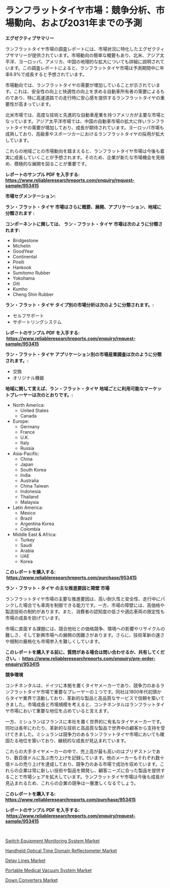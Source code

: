 <p><h1>ランフラットタイヤ市場：競争分析、市場動向、および2031年までの予測</h1></p><p><strong>エグゼクティブサマリー</strong></p>
<p><p>ランフラットタイヤ市場の調査レポートには、市場状況に特化したエグゼクティブサマリーが提供されています。市場動向の簡単な概要もあり、北米、アジア太平洋、ヨーロッパ、アメリカ、中国の地理的な拡大についても詳細に説明されています。この調査レポートによると、ランフラットタイヤ市場は予測期間中に年率8.9%で成長すると予想されています。</p><p>市場動向では、ランフラットタイヤの需要が増加していることが示されています。これは、安全性の向上と快適性の向上を求める自動車所有者の需要によるものであり、特に高速道路での走行時に安心感を提供するランフラットタイヤの重要性が高まっています。</p><p>北米市場では、高度な技術と先進的な自動車産業を持つアメリカが主要な市場となっています。アジア太平洋市場では、中国の自動車市場の拡大に伴いランフラットタイヤの需要が増加しており、成長が期待されています。ヨーロッパ市場も成熟しており、高級車やスポーツカーにおけるランフラットタイヤの採用が拡大しています。</p><p>これらの地域ごとの市場動向を踏まえると、ランフラットタイヤ市場は今後も着実に成長していくことが予想されます。そのため、企業が新たな市場機会を見極め、積極的な展開を図ることが重要です。</p></p>
<p><strong>レポートのサンプル PDF を入手する: <a href="https://www.reliableresearchreports.com/enquiry/request-sample/953415">https://www.reliableresearchreports.com/enquiry/request-sample/953415</a></strong></p>
<p><strong>市場セグメンテーション:</strong></p>
<p><strong> ラン・フラット・タイヤ 市場はさらに概要、展開、アプリケーション、地域に分類されます :</strong></p>
<p><strong>コンポーネントに関しては、 ラン・フラット・タイヤ 市場は次のように分類されます: &nbsp;</strong></p>
<p><ul><li>Bridgestone</li><li>Michelin</li><li>GoodYear</li><li>Continental</li><li>Pirelli</li><li>Hankook</li><li>Sumitomo Rubber</li><li>Yokohama</li><li>Giti</li><li>Kumho</li><li>Cheng Shin Rubber</li></ul></p>
<p><strong> ラン・フラット・タイヤ タイプ別の市場分析は次のように分類されます。:</strong></p>
<p><ul><li>セルフサポート</li><li>サポートリングシステム</li></ul></p>
<p><strong>レポートのサンプル PDF を入手する: &nbsp;<a href="https://www.reliableresearchreports.com/enquiry/request-sample/953415">https://www.reliableresearchreports.com/enquiry/request-sample/953415</a></strong></p>
<p><strong> ラン・フラット・タイヤ アプリケーション別の市場産業調査は次のように分類されます。:</strong></p>
<p><ul><li>交換</li><li>オリジナル機器</li></ul></p>
<p><strong>地域に関して言えば、ラン・フラット・タイヤ 地域ごとに利用可能なマーケットプレーヤーは次のとおりです。:</strong></p>
<p><ul>
    <li>
        North America:
        <ul>
            <li>United States</li>
            <li>Canada</li>
        </ul>
    </li>
    <li>
        Europe:
        <ul>
            <li>Germany</li>
            <li>France</li>
            <li>U.K.</li>
            <li>Italy</li>
            <li>Russia</li>
        </ul>
    </li>
    <li>
        Asia-Pacific:
        <ul>
            <li>China</li>
            <li>Japan</li>
            <li>South Korea</li>
            <li>India</li>
            <li>Australia</li>
            <li>China Taiwan</li>
            <li>Indonesia</li>
            <li>Thailand</li>
            <li>Malaysia</li>
        </ul>
    </li>
    <li>
        Latin America:
        <ul>
            <li>Mexico</li>
            <li>Brazil</li>
            <li>Argentina Korea</li>
            <li>Colombia</li>
        </ul>
    </li>
    <li>
        Middle East & Africa:
        <ul>
            <li>Turkey</li>
            <li>Saudi</li>
            <li>Arabia</li>
            <li>UAE</li>
            <li>Korea</li>
        </ul>
    </li>
    </ul></p>
<p><strong>このレポートを購入する: &nbsp;<a href="https://www.reliableresearchreports.com/purchase/953415">https://www.reliableresearchreports.com/purchase/953415</a></strong></p>
<p><strong>ラン・フラット・タイヤ の主な推進要因と障壁 市場</strong></p>
<p><p>ランフラットタイヤ市場の主要な推進要因は、高い耐久性と安全性、走行中にパンクした場合でも車両を制御できる能力です。一方、市場の障壁には、高価格や製造技術の制約があります。また、消費者の認知度の低さや適応車両の限定性も市場の成長を妨げています。</p><p>市場に直面する課題には、競合他社との価格競争、環境への影響やリサイクルの難しさ、そして新興市場への展開の困難さがあります。さらに、技術革新の速さや規制の厳格化も市場参入を難しくしています。</p></p>
<p><strong>このレポートを購入する前に、質問がある場合は問い合わせるか、共有してください。:&nbsp; <a href="https://www.reliableresearchreports.com/enquiry/pre-order-enquiry/953415">https://www.reliableresearchreports.com/enquiry/pre-order-enquiry/953415</a></strong></p>
<p><strong>競争環境</strong></p>
<p><p>コンチネンタルは、ドイツに本拠を置くタイヤメーカーであり、競争力のあるランフラットタイヤ市場で重要なプレーヤーの１つです。同社は1800年代初頭からタイヤ業界で活動しており、革新的な製品と高品質なサービスで信頼を築いてきました。市場成長と市場規模を考えると、コンチネンタルはランフラットタイヤ市場において重要な地位を占めていると言えます。</p><p>一方、ミシュランはフランスに本社を置く世界的に有名なタイヤメーカーです。同社は長年にわたり、革新的な技術と高品質な製品で世界中の顧客から支持を受けてきました。ミシュランは競争力のあるランフラットタイヤ市場においても確固たる地位を築いており、継続的な成長が見込まれています。</p><p>これらの大手タイヤメーカーの中で、売上高が最も高いのはブリヂストンであり、数百億ドルに及ぶ売り上げを記録しています。他のメーカーもそれぞれ数十億ドルの売り上げを達成しており、競争力のある市場で成功を収めています。これらの企業は常に新しい技術や製品を開発し、顧客ニーズに合った製品を提供することで市場シェアを拡大しています。ランフラットタイヤ市場は今後も成長が見込まれるため、これらの企業の競争は一層激しくなるでしょう。</p></p>
<p><strong>このレポートを購入する: &nbsp; <a href="https://www.reliableresearchreports.com/purchase/953415">https://www.reliableresearchreports.com/purchase/953415</a></strong></p>
<p><strong>レポートのサンプル PDF を入手する: &nbsp;<a href="https://www.reliableresearchreports.com/enquiry/request-sample/953415">https://www.reliableresearchreports.com/enquiry/request-sample/953415</a></strong><strong></strong></p>
<p>&nbsp;</p>
<p><p><a href="https://cat-emmental-94b.notion.site/Switch-Equipment-Monitoring-System-Market-Analysis-Examines-its-Scope-on-Growth-Opportunities-and-F-15e87b3f5a0b4faa83d1318261d202cf">Switch Equipment Monitoring System Market</a></p><p><a href="https://silk-columnist-571.notion.site/Handheld-Optical-Time-Domain-Reflectometer-Market-Insights-Market-Players-and-Forecast-Till-2031-2c846115883643c9b3f7ddbf84260527">Handheld Optical Time Domain Reflectometer Market</a></p><p><a href="https://view.publitas.com/reportprime-1/delay-lines-market-analysis-examines-its-scope-on-growth-opportunities-and-forecasted-trends-spanning-from-2024-to-2031/">Delay Lines Market</a></p><p><a href="https://silk-columnist-571.notion.site/Portable-Medical-Vacuum-System-Market-Analysis-and-Market-Size-Global-Industry-Overview-Market-Seg-106c84b3581a4f2da00718c9061bd99c">Portable Medical Vacuum System Market</a></p><p><a href="https://view.publitas.com/reportprime-1/down-converters-market-dynamics-2024-2031-also-about-its-market-trends-projections-and-opportunities/">Down Converters Market</a></p></p>